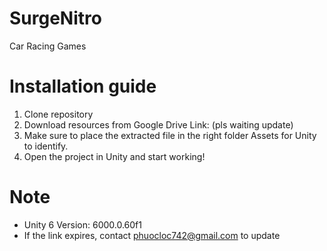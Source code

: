 # SurgeNitro
Car Racing Games

# Installation guide
1. Clone repository
2. Download resources from Google Drive Link: (pls waiting update)
3. Make sure to place the extracted file in the right folder Assets for Unity to identify.
4. Open the project in Unity and start working!

# Note
- Unity 6 Version: 6000.0.60f1
- If the link expires, contact phuocloc742@gmail.com to update
